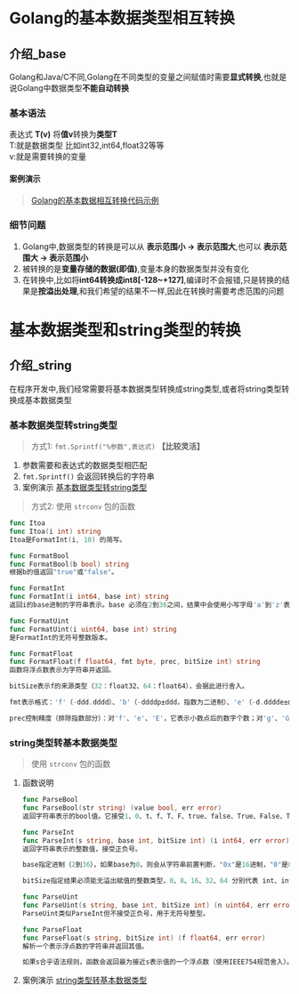 # Golang的基本数据类型相互转换

## 介绍_base

Golang和Java/C不同,Golang在不同类型的变量之间赋值时需要**显式转换**,也就是说Golang中数据类型**不能自动转换**

### 基本语法

表达式 **T(v)** 将**值v**转换为**类型T**  
T:就是数据类型 比如int32,int64,float32等等  
v:就是需要转换的变量  

#### 案例演示

> [Golang的基本数据相互转换代码示例](./src/transBaseType/main/TransType.go)  

### 细节问题

1. Golang中,数据类型的转换是可以从 **表示范围小 -> 表示范围大**,也可以 **表示范围大 -> 表示范围小**  
2. 被转换的是**变量存储的数据(即值)**,变量本身的数据类型并没有变化  
3. 在转换中,比如将**int64转换成int8[-128~+127]**,编译时不会报错,只是转换的结果是**按溢出处理**,和我们希望的结果不一样,因此在转换时需要考虑范围的问题   

# 基本数据类型和string类型的转换

## 介绍_string

在程序开发中,我们经常需要将基本数据类型转换成string类型,或者将string类型转换成基本数据类型

### 基本数据类型转string类型

> 方式1: `fmt.Sprintf("%参数",表达式)` **【比较灵活】**  

1. 参数需要和表达式的数据类型相匹配  
2. `fmt.Sprintf()` 会返回转换后的字符串
3. 案例演示 [基本数据类型转string类型](./src/baseToString/main/baseTransTypeString.go)  

> 方式2: 使用 `strconv` 包的函数  

```Go
func Itoa
func Itoa(i int) string
Itoa是FormatInt(i, 10) 的简写。

func FormatBool
func FormatBool(b bool) string
根据b的值返回"true"或"false"。

func FormatInt
func FormatInt(i int64, base int) string
返回i的base进制的字符串表示。base 必须在2到36之间，结果中会使用小写字母'a'到'z'表示大于10的数字。

func FormatUint
func FormatUint(i uint64, base int) string
是FormatInt的无符号整数版本。

func FormatFloat
func FormatFloat(f float64, fmt byte, prec, bitSize int) string
函数将浮点数表示为字符串并返回。

bitSize表示f的来源类型（32：float32、64：float64），会据此进行舍入。

fmt表示格式：'f'（-ddd.dddd）、'b'（-ddddp±ddd，指数为二进制）、'e'（-d.dddde±dd，十进制指数）、'E'（-d.ddddE±dd，十进制指数）、'g'（指数很大时用'e'格式，否则'f'格式）、'G'（指数很大时用'E'格式，否则'f'格式）。

prec控制精度（排除指数部分）：对'f'、'e'、'E'，它表示小数点后的数字个数；对'g'、'G'，它控制总的数字个数。如果prec 为-1，则代表使用最少数量的、但又必需的数字来表示f。
```

### string类型转基本数据类型

> 使用 `strconv` 包的函数

1. 函数说明  

    ```Go
    func ParseBool
    func ParseBool(str string) (value bool, err error)
    返回字符串表示的bool值。它接受1、0、t、f、T、F、true、false、True、False、TRUE、FALSE；否则返回错误。

    func ParseInt
    func ParseInt(s string, base int, bitSize int) (i int64, err error)
    返回字符串表示的整数值，接受正负号。

    base指定进制（2到36），如果base为0，则会从字符串前置判断，"0x"是16进制，"0"是8进制，否则是10进制；

    bitSize指定结果必须能无溢出赋值的整数类型，0、8、16、32、64 分别代表 int、int8、int16、int32、int64；返回的err是*NumErr类型的，如果语法有误，err.Error = ErrSyntax；如果结果超出类型范围err.Error = ErrRange。

    func ParseUint
    func ParseUint(s string, base int, bitSize int) (n uint64, err error)
    ParseUint类似ParseInt但不接受正负号，用于无符号整型。

    func ParseFloat
    func ParseFloat(s string, bitSize int) (f float64, err error)
    解析一个表示浮点数的字符串并返回其值。

    如果s合乎语法规则，函数会返回最为接近s表示值的一个浮点数（使用IEEE754规范舍入）。bitSize指定了期望的接收类型，32是float32（返回值可以不改变精确值的赋值给float32），64是float64；返回值err是*NumErr类型的，语法有误的，err.Error=ErrSyntax；结果超出表示范围的，返回值f为±Inf，err.Error= ErrRange。
    ```

2. 案例演示  [string类型转基本数据类型](./src/stringToBase/main/stringTransTypeBase.go)  
